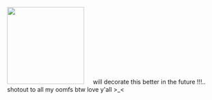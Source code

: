 <div align-"center">
<img src="https://github.com/user-attachments/assets/efedde48-4652-495a-a664-4b56e5560cb4" width="180px" />
ㅤ  
will decorate this better in the future !!!.. shotout to all my oomfs btw love y'all >_<